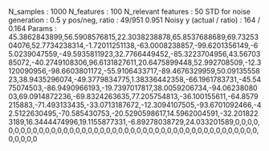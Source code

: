 N_samples                     : 1000
N_features                    : 100
N_relevant features           : 50
STD for noise generation      : 0.5
y pos/neg, ratio              : 49/951 0.951
Noisy y (actual / ratio)      : 164 / 0.164
Params                        : 45.3862843899,56.5908576815,22.3038238878,65.8537688689,69.7325304076,52.7734238314,-1.72011251138,-63.0008238857,-99.6201356149,-65.0239047559,-49.5935811923,32.7766449452,-85.3223704956,43.5670385072,-40.2749108306,96.6131827611,20.6475899448,52.992708509,-12.3120090956,-98.6603801172,-55.9106433717,-89.4676329959,50.0913555823,38.9435296074,-49.3779834775,1.38336442358,-66.1961783731,-45.5475074503,-86.9490966193,-19.7397017817,38.0059206734,-94.0623808003,69.0914872236,-69.8324263635,77.205754813,-36.100155611,-64.8579215883,-71.493133435,-33.0713187672,-12.3094107505,-93.6701092466,-42.5122630495,-70.585430753,-20.5290598617,14.5962004591,-32.2018223189,16.3444474996,19.1155877331,-6.89278038729,24.033201589,0,0,0,0,0,0,0,0,0,0,0,0,0,0,0,0,0,0,0,0,0,0,0,0,0,0,0,0,0,0,0,0,0,0,0,0,0,0,0,0,0,0,0,0,0,0,0,0,0,0
